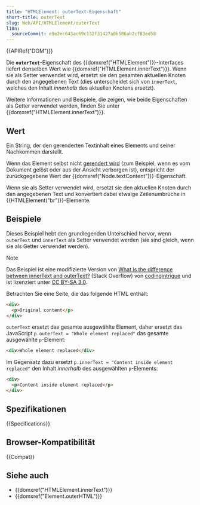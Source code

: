 ```yaml
---
title: "HTMLElement: outerText-Eigenschaft"
short-title: outerText
slug: Web/API/HTMLElement/outerText
l10n:
  sourceCommit: e9e2ec643ac69c132f31427a0b586ab2cf83ed58
---
```


{{APIRef("DOM")}}

Die **`outerText`**-Eigenschaft des {{domxref("HTMLElement")}}-Interfaces liefert denselben Wert wie {{domxref("HTMLElement.innerText")}}.
Wenn sie als Setter verwendet wird, ersetzt sie den gesamten aktuellen Knoten durch den angegebenen Text (dies unterscheidet sich von `innerText`, welches den Inhalt _innerhalb_ des aktuellen Knotens ersetzt).

Weitere Informationen und Beispiele, die zeigen, wie beide Eigenschaften als Getter verwendet werden, finden Sie unter {{domxref("HTMLElement.innerText")}}.

## Wert

Ein String, der den gerenderten Textinhalt eines Elements und seiner Nachkommen darstellt.

Wenn das Element selbst nicht [gerendert wird](https://html.spec.whatwg.org/multipage/rendering.html#being-rendered) (zum Beispiel, wenn es vom Dokument gelöst oder aus der Ansicht verborgen ist), entspricht der zurückgegebene Wert der {{domxref("Node.textContent")}}-Eigenschaft.

Wenn sie als Setter verwendet wird, ersetzt sie den aktuellen Knoten durch den angegebenen Text und konvertiert dabei etwaige Zeilenumbrüche in {{HTMLElement("br")}}-Elemente.

## Beispiele

Dieses Beispiel hebt den grundlegenden Unterschied hervor, wenn `outerText` und `innerText` als Setter verwendet werden (sie sind gleich, wenn sie als Getter verwendet werden).

> [!NOTE]
> Das Beispiel ist eine modifizierte Version von [What is the difference between innerText and outerText?](https://stackoverflow.com/questions/18481382/what-is-the-difference-between-innertext-and-outertext/18481435#18481435) (Stack Overflow) von [codingintrigue](https://stackoverflow.com/users/571194/codingintrigue) und ist lizenziert unter [CC BY-SA 3.0](https://creativecommons.org/licenses/by-sa/3.0/).

Betrachten Sie eine Seite, die das folgende HTML enthält:

```html
<div>
  <p>Original content</p>
</div>
```

`outerText` ersetzt das gesamte ausgewählte Element, daher ersetzt das JavaScript `p.outerText = "Whole element replaced"` das gesamte ausgewählte `p`-Element:

```html
<div>Whole element replaced</div>
```

Im Gegensatz dazu ersetzt `p.innerText = "Content inside element replaced"` den Inhalt _innerhalb_ des ausgewählten `p`-Elements:

```html
<div>
  <p>Content inside element replaced</p>
</div>
```

## Spezifikationen

{{Specifications}}

## Browser-Kompatibilität

{{Compat}}

## Siehe auch

- {{domxref("HTMLElement.innerText")}}
- {{domxref("Element.outerHTML")}}

